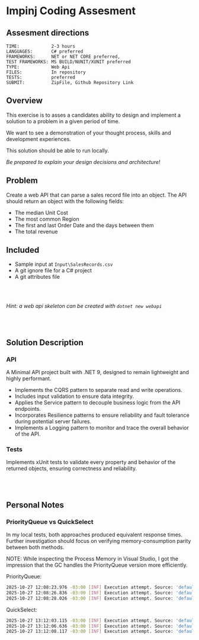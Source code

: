 # Impinj Coding Assesment

## Assesment directions

```
TIME:            2-3 hours
LANGUAGES:       C# preferred
FRAMEWORKS:      NET or NET CORE preferred,
TEST FRAMEWORKS: MS BUILD/NUNIT/XUNIT preferred
TYPE:            Web Api
FILES:           In repository
TESTS:           preferred
SUBMIT:          ZipFile, Github Repository Link
```

## Overview

This exercise is to asses a candidates ability to design and implement a solution to a problem in a given period of time.

We want to see a demonstration of your thought process, skills and development experiences.

This solution should be able to run locally.

_Be prepared to explain your design decisions and architecture!_

## Problem

Create a web API that can parse a sales record file into an object. The API should return an object with the following fields:

* The median Unit Cost
* The most common Region
* The first and last Order Date and the days between them
* The total revenue

## Included

* Sample input at `Input\SalesRecords.csv`
* A git ignore file for a C# project
* A git attributes file

<br></br>

_Hint: a web api skeleton can be created with `dotnet new webapi`_

<br></br>

## Solution Description

### API

A Minimal API project built with .NET 9, designed to remain lightweight and highly performant.

* Implements the CQRS pattern to separate read and write operations.
* Includes input validation to ensure data integrity.
* Applies the Service pattern to decouple business logic from the API endpoints.
* Incorporates Resilience patterns to ensure reliability and fault tolerance during potential server failures.
* Implements a Logging pattern to monitor and trace the overall behavior of the API.

### Tests

Implements xUnit tests to validate every property and behavior of the returned objects, ensuring correctness and reliability.

<br></br>

## Personal Notes

### PriorityQueue vs QuickSelect

In my local tests, both approaches produced equivalent response times.
Further investigation should focus on verifying memory-consumption parity between both methods.

NOTE: While inspecting the Process Memory in Visual Studio, I got the impression that the GC handles the PriorityQueue version more efficiently.

PriorityQueue:

```bash
2025-10-27 12:08:23.976 -03:00 [INF] Execution attempt. Source: 'default/(null)/Retry', Operation Key: 'null', Result: 'PreScreen_API.Models.SalesSummaryDto', Handled: 'false', Attempt: '0', Execution Time: 553.1677ms
2025-10-27 12:08:26.836 -03:00 [INF] Execution attempt. Source: 'default/(null)/Retry', Operation Key: 'null', Result: 'PreScreen_API.Models.SalesSummaryDto', Handled: 'false', Attempt: '0', Execution Time: 505.1935ms
2025-10-27 12:08:28.026 -03:00 [INF] Execution attempt. Source: 'default/(null)/Retry', Operation Key: 'null', Result: 'PreScreen_API.Models.SalesSummaryDto', Handled: 'false', Attempt: '0', Execution Time: 217.3273ms
```

QuickSelect:

```bash
2025-10-27 13:12:03.115 -03:00 [INF] Execution attempt. Source: 'default/(null)/Retry', Operation Key: 'null', Result: 'PreScreen_API.Models.SalesSummaryDto', Handled: 'false', Attempt: '0', Execution Time: 468.8407ms
2025-10-27 13:12:06.636 -03:00 [INF] Execution attempt. Source: 'default/(null)/Retry', Operation Key: 'null', Result: 'PreScreen_API.Models.SalesSummaryDto', Handled: 'false', Attempt: '0', Execution Time: 539.2537ms
2025-10-27 13:12:08.117 -03:00 [INF] Execution attempt. Source: 'default/(null)/Retry', Operation Key: 'null', Result: 'PreScreen_API.Models.SalesSummaryDto', Handled: 'false', Attempt: '0', Execution Time: 246.7871ms
```
